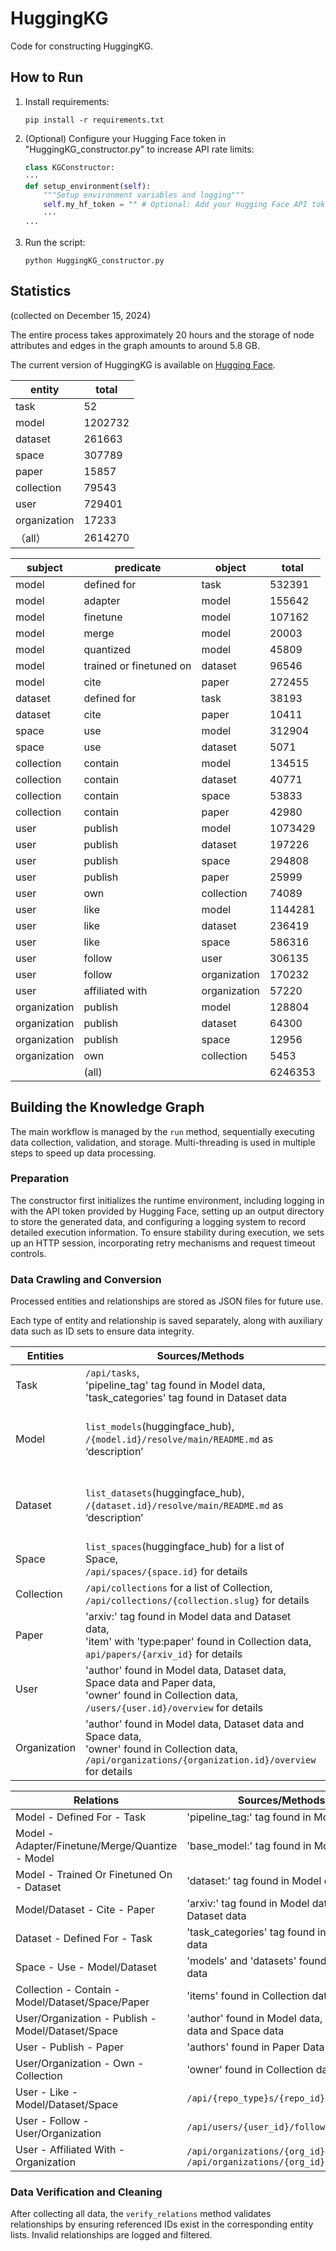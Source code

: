 # HuggingKG

Code for constructing HuggingKG.

## How to Run

1. Install requirements:
    ```
    pip install -r requirements.txt
    ```
2. (Optional) Configure your Hugging Face token in "HuggingKG_constructor.py" to increase API rate limits:
    ```python
    class KGConstructor:
    ···
    def setup_environment(self):
        """Setup environment variables and logging"""
        self.my_hf_token = "" # Optional: Add your Hugging Face API token here to increase rate limits
        ···
    ···
    ```
3. Run the script:
    ```
    python HuggingKG_constructor.py
    ```

## Statistics

(collected on December 15, 2024)

The entire process takes approximately 20 hours and the storage of node attributes and edges in the graph amounts to around 5.8 GB.

The current version of HuggingKG is available on [Hugging Face](https://huggingface.co/datasets/cqsss/HuggingKG).

| entity       | total   |
| ------------ | ------- |
| task         | 52      |
| model        | 1202732 |
| dataset      | 261663  |
| space        | 307789  |
| paper        | 15857   |
| collection   | 79543   |
| user         | 729401  |
| organization | 17233   |
| （all）      | 2614270 |

| subject      | predicate                | object       | total   |
| ------------ | ------------------------ | ------------ | ------- |
| model        | defined  for             | task         | 532391  |
| model        | adapter                  | model        | 155642  |
| model        | finetune                 | model        | 107162  |
| model        | merge                    | model        | 20003   |
| model        | quantized                | model        | 45809   |
| model        | trained  or finetuned on | dataset      | 96546   |
| model        | cite                     | paper        | 272455  |
| dataset      | defined  for             | task         | 38193   |
| dataset      | cite                     | paper        | 10411   |
| space        | use                      | model        | 312904  |
| space        | use                      | dataset      | 5071    |
| collection   | contain                  | model        | 134515  |
| collection   | contain                  | dataset      | 40771   |
| collection   | contain                  | space        | 53833   |
| collection   | contain                  | paper        | 42980   |
| user         | publish                  | model        | 1073429 |
| user         | publish                  | dataset      | 197226  |
| user         | publish                  | space        | 294808  |
| user         | publish                  | paper        | 25999   |
| user         | own                      | collection   | 74089   |
| user         | like                     | model        | 1144281 |
| user         | like                     | dataset      | 236419  |
| user         | like                     | space        | 586316  |
| user         | follow                   | user         | 306135  |
| user         | follow                   | organization | 170232  |
| user         | affiliated  with         | organization | 57220   |
| organization | publish                  | model        | 128804  |
| organization | publish                  | dataset      | 64300   |
| organization | publish                  | space        | 12956   |
| organization | own                      | collection   | 5453    |
|              | (all)                    |              | 6246353 |

## Building the Knowledge Graph

The main workflow is managed by the `run` method, sequentially executing data collection, validation, and storage. Multi-threading is used in multiple steps to speed up data processing.

### Preparation
The constructor first initializes the runtime environment, including logging in with the API token provided by Hugging Face, setting up an output directory to store the generated data, and configuring a logging system to record detailed execution information. To ensure stability during execution, we sets up an HTTP session, incorporating retry mechanisms and request timeout controls.

### Data Crawling and Conversion

Processed entities and relationships are stored as JSON files for future use.

Each type of entity and relationship is saved separately, along with auxiliary data such as ID sets to ensure data integrity.

| Entities     | Sources/Methods                                              | Notes                                       |
| ------------ | ------------------------------------------------------------ | ------------------------------------------- |
| Task         | `/api/tasks`, <br />'pipeline_tag' tag found in Model data,<br />'task_categories' tag found in Dataset data |                                             |
| Model        | `list_models`(huggingface_hub), <br />`/{model.id}/resolve/main/README.md` as ‘description’ | the maximum size of 'description' is 100 MB |
| Dataset      | `list_datasets`(huggingface_hub), <br />`/{dataset.id}/resolve/main/README.md` as ‘description’ | the maximum size of 'description' is 100 MB |
| Space        | `list_spaces`(huggingface_hub) for a list of Space, <br />`/api/spaces/{space.id}` for details |                                             |
| Collection   | `/api/collections`  for a list of Collection, <br />`/api/collections/{collection.slug}` for details |                                             |
| Paper        | 'arxiv:' tag found in Model data and Dataset data, <br />'item' with 'type:paper' found in Collection data, <br />`api/papers/{arxiv_id}` for details |                                             |
| User         | 'author' found in Model data, Dataset data, Space data and Paper data, <br />'owner' found in Collection data, <br />`/users/{user.id}/overview` for details |                                             |
| Organization | 'author' found in Model data, Dataset data and Space data, <br />'owner' found in Collection data, <br />`/api/organizations/{organization.id}/overview` for details |                                             |

| Relations                                         | Sources/Methods                                              | Notes |
| ------------------------------------------------- | ------------------------------------------------------------ | ----- |
| Model - Defined For - Task                        | 'pipeline_tag:' tag found in Model data                      |       |
| Model - Adapter/Finetune/Merge/Quantize - Model   | 'base_model:' tag found in Model data                        |       |
| Model - Trained Or Finetuned On - Dataset         | 'dataset:' tag found in Model data                           |       |
| Model/Dataset - Cite - Paper                      | 'arxiv:' tag found in Model data and Dataset data            |       |
| Dataset - Defined For - Task                      | 'task_categories' tag found in Dataset data                  |       |
| Space - Use - Model/Dataset                       | 'models' and 'datasets' found in Space data                  |       |
| Collection - Contain - Model/Dataset/Space/Paper  | 'items' found in Collection data                             |       |
| User/Organization - Publish - Model/Dataset/Space | 'author' found in Model data, Dataset data and Space data    |       |
| User - Publish - Paper                            | 'authors' found in Paper Data                                |       |
| User/Organization - Own - Collection              | 'owner' found in Collection data                             |       |
| User - Like - Model/Dataset/Space                 | `/api/{repo_type}s/{repo_id}/likers`                         |       |
| User - Follow - User/Organization                 | `/api/users/{user_id}/followers`                             |       |
| User - Affiliated With - Organization             | `/api/organizations/{org_id}/members`, <br />`/api/organizations/{org_id}/followers` |       |

### Data Verification and Cleaning

After collecting all data, the `verify_relations` method validates relationships by ensuring referenced IDs exist in the corresponding entity lists. Invalid relationships are logged and filtered.
